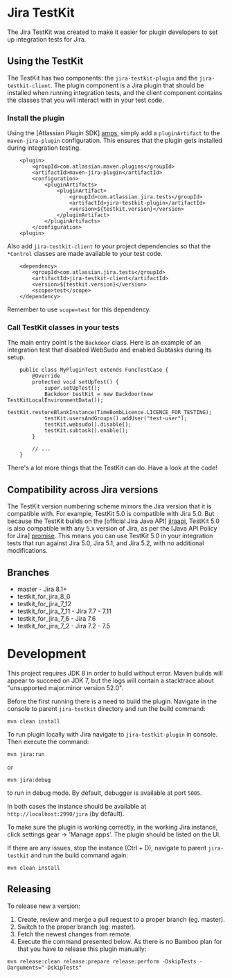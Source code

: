 Jira TestKit
============

The Jira TestKit was created to make it easier for plugin developers to set
up integration tests for Jira. 

Using the TestKit
-----------------

The TestKit has two components: the `jira-testkit-plugin` and the
`jira-testkit-client`. The plugin component is a Jira plugin that should be
installed when running integration tests, and the client component contains the
classes that you will interact with in your test code.

### Install the plugin

Using the [Atlassian Plugin SDK] [amps], simply add a `pluginArtifact` to the
`maven-jira-plugin` configuration. This ensures that the plugin gets installed
during integration testing.

        <plugin>
            <groupId>com.atlassian.maven.plugins</groupId>
            <artifactId>maven-jira-plugin</artifactId>
            <configuration>
                <pluginArtifacts>
                    <pluginArtifact>
                        <groupId>com.atlassian.jira.tests</groupId>
                        <artifactId>jira-testkit-plugin</artifactId>
                        <version>${testkit.version}</version>
                    </pluginArtifact>
                </pluginArtifacts>
            </configuration>
        <plugin>

Also add `jira-testkit-client` to your project dependencies so that the
`*Control` classes are made available to your test code.

        <dependency>
            <groupId>com.atlassian.jira.tests</groupId>
            <artifactId>jira-testkit-client</artifactId>
            <version>${testkit.version}</version>
            <scope>test</scope>
        </dependency>

Remember to use `scope=test` for this dependency.

### Call TestKit classes in your tests

The main entry point is the `Backdoor` class. Here is an example of an
integration test that disabled WebSudo and enabled Subtasks during its setup.

        public class MyPluginTest extends FuncTestCase {
            @Override
            protected void setUpTest() {
                super.setUpTest();
                Backdoor testKit = new Backdoor(new TestKitLocalEnvironmentData());
                testKit.restoreBlankInstance(TimeBombLicence.LICENCE_FOR_TESTING);
                testKit.usersAndGroups().addUser("test-user");
                testKit.websudo().disable();
                testKit.subtask().enable();
            }

            // ...
        }

There's a lot more things that the TestKit can do. Have a look at the code!

Compatibility across Jira versions
----------------------------------

The TestKit version numbering scheme mirrors the Jira version that it is
compatible with. For example, TestKit 5.0 is compatible with Jira 5.0. But
because the TestKit builds on the [official Jira Java API] [jiraapi], TestKit
5.0 is also compatible with any 5.x version of Jira, as per the
[Java API Policy for Jira] [promise]. This means you can use TestKit 5.0 in
your integration tests that run against Jira 5.0, Jira 5.1, and Jira 5.2, with
no additional modifications.


  [amps]: https://developer.atlassian.com/display/DOCS/Atlassian+Plugin+SDK+Documentation
  [jiraapi]: https://developer.atlassian.com/static/javadoc/jira/5.0/reference/packages.html
  [promise]: https://developer.atlassian.com/display/JIRADEV/Java+API+Policy+for+JIRA

## Branches
- master - Jira 8.1+
- testkit_for_jira_8_0
- testkit_for_jira_7_12
- testkit_for_jira_7_11 - Jira 7.7 - 7.11
- testkit_for_jira_7_6 - Jira 7.6
- testkit_for_jira_7_2 - Jira 7.2 - 7.5

# Development
This project requires JDK 8 in order to build without error. Maven builds will appear to succeed on JDK 7, but the logs 
will contain a stacktrace about "unsupported major.minor version 52.0".

Before the first running there is a need to build the plugin. Navigate in the console to parent `jira-testkit` directory
and run the build command:
```
mvn clean install
```

To run plugin locally with Jira navigate to `jira-testkit-plugin` in console. Then execute the command:
```
mvn jira:run
```
or
```
mvn jira:debug
```
to run in debug mode. By default, debugger is available at port `5005`.

In both cases the instance should be available at `http://localhost:2990/jira` (by default).

To make sure the plugin is working correctly, in the working Jira instance, click settings gear -> 'Manage apps'.
The plugin should be listed on the UI.

If there are any issues, stop the instance (Ctrl + D), navigate to parent `jira-testkit` and run the build command
again:
```
mvn clean install
```

## Releasing ##
To release new a version:
1. Create, review and merge a pull request to a proper branch (eg. master).
2. Switch to the proper branch (eg. master).
3. Fetch the newest changes from remote.
4. Execute the command presented below. 
As there is no Bamboo plan for that you have to release this plugin manually:
```
mvn release:clean release:prepare release:perform -DskipTests -Darguments="-DskipTests"
```
